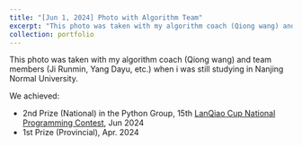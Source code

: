 ```yaml
---
title: "[Jun 1, 2024] Photo with Algorithm Team"
excerpt: "This photo was taken with my algorithm coach (Qiong wang) and team members (Ji Runmin, Yang Dayu, etc.).  <br/><img src='/images/photos/with_wq_jrm.png'>"
collection: portfolio
---
```


This photo was taken with my algorithm coach (Qiong wang) and team members (Ji Runmin, Yang Dayu, etc.) when i was still studying in Nanjing Normal University.  

We achieved:  
- 2nd Prize (National) in the Python Group, 15th [LanQiao Cup National Programming Contest](https://dasai.lanqiao.cn/), Jun 2024  
- 1st Prize (Provincial), Apr. 2024

